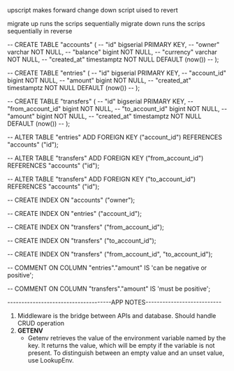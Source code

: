 upscript makes forward change
down script uised to revert

migrate up runs the scrips sequentially
migrate down runs the scrips sequentially in reverse

-- CREATE TABLE "accounts" (
-- "id" bigserial PRIMARY KEY,
-- "owner" varchar NOT NULL,
-- "balance" bigint NOT NULL,
-- "currency" varchar NOT NULL,
-- "created_at" timestamptz NOT NULL DEFAULT (now())
-- );

-- CREATE TABLE "entries" (
-- "id" bigserial PRIMARY KEY,
-- "account_id" bigint NOT NULL,
-- "amount" bigint NOT NULL,
-- "created_at" timestamptz NOT NULL DEFAULT (now())
-- );

-- CREATE TABLE "transfers" (
-- "id" bigserial PRIMARY KEY,
-- "from_account_id" bigint NOT NULL,
-- "to_account_id" bigint NOT NULL,
-- "amount" bigint NOT NULL,
-- "created_at" timestamptz NOT NULL DEFAULT (now())
-- );

-- ALTER TABLE "entries" ADD FOREIGN KEY ("account_id") REFERENCES "accounts" ("id");

-- ALTER TABLE "transfers" ADD FOREIGN KEY ("from_account_id") REFERENCES "accounts" ("id");

-- ALTER TABLE "transfers" ADD FOREIGN KEY ("to_account_id") REFERENCES "accounts" ("id");

-- CREATE INDEX ON "accounts" ("owner");

-- CREATE INDEX ON "entries" ("account_id");

-- CREATE INDEX ON "transfers" ("from_account_id");

-- CREATE INDEX ON "transfers" ("to_account_id");

-- CREATE INDEX ON "transfers" ("from_account_id", "to_account_id");

-- COMMENT ON COLUMN "entries"."amount" IS 'can be negative or positive';

-- COMMENT ON COLUMN "transfers"."amount" IS 'must be positive';

-------------------------------------APP NOTES---------------------------

1. Middleware is the bridge between APIs and database. Should handle CRUD operation
2. **GETENV**
   - Getenv retrieves the value of the environment variable named by the key.
     It returns the value, which will be empty if the variable is not present.
     To distinguish between an empty value and an unset value, use LookupEnv.
